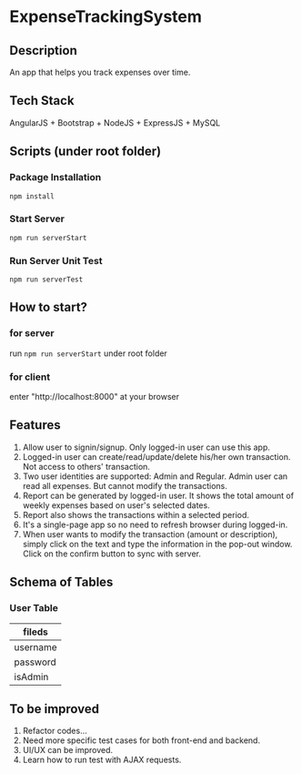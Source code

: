# ExpenseTrackingSystem
## Description
An app that helps you track expenses over time.
## Tech Stack
AngularJS + Bootstrap + NodeJS + ExpressJS + MySQL
## Scripts (under root folder)
### Package Installation
`npm install`
### Start Server
`npm run serverStart`
### Run Server Unit Test
`npm run serverTest`
## How to start?
### for server
run `npm run serverStart` under root folder
### for client
enter "http://localhost:8000" at your browser 
## Features
1. Allow user to signin/signup. Only logged-in user can use this app.
2. Logged-in user can create/read/update/delete his/her own transaction. Not access to others' transaction.
3. Two user identities are supported: Admin and Regular. Admin user can read all expenses. But cannot modify the transactions.
4. Report can be generated by logged-in user. It shows the total amount of weekly expenses based on user's selected dates.
5. Report also shows the transactions within a selected period.
6. It's a single-page app so no need to refresh browser during logged-in.
7. When user wants to modify the transaction (amount or description), simply click on the text and type the information in the pop-out window. Click on the confirm button to sync with server.
## Schema of Tables
### User Table
fileds |
--- |
username |
password |
isAdmin |
## To be improved
1. Refactor codes...
2. Need more specific test cases for both front-end and backend.
3. UI/UX can be improved.
4. Learn how to run test with AJAX requests.

